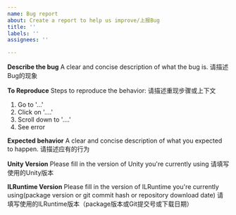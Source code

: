 ```yaml
---
name: Bug report
about: Create a report to help us improve/上报Bug
title: ''
labels: ''
assignees: ''

---
```


**Describe the bug**
A clear and concise description of what the bug is.
请描述Bug的现象

**To Reproduce**
Steps to reproduce the behavior:
请描述重现步骤或上下文
1. Go to '...'
2. Click on '....'
3. Scroll down to '....'
4. See error

**Expected behavior**
A clear and concise description of what you expected to happen.
请描述应有的行为

**Unity Version**
Please fill in the version of Unity you're currently using
请填写使用的Unity版本

**ILRuntime Version**
Please fill in the version of ILRuntime you're currently using(package version or git commit hash or repository download date)
请填写使用的ILRuntime版本（package版本或Git提交号或下载日期）
